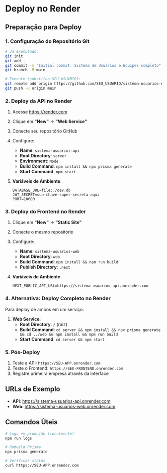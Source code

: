 # Deploy no Render

## Preparação para Deploy

### 1. Configuração do Repositório Git

```bash
# Já executado:
git init
git add .
git commit -m "Initial commit: Sistema de Usuários e Equipes completo"
git branch -M main

# Execute (substitua SEU_USUARIO):
git remote add origin https://github.com/SEU_USUARIO/sistema-usuarios-equipes.git
git push -u origin main
```

### 2. Deploy da API no Render

1. Acesse https://render.com
2. Clique em **"New"** → **"Web Service"**
3. Conecte seu repositório GitHub
4. Configure:
   - **Name**: `sistema-usuarios-api`
   - **Root Directory**: `server`
   - **Environment**: `Node`
   - **Build Command**: `npm install && npx prisma generate`
   - **Start Command**: `npm start`

5. **Variáveis de Ambiente**:
   ```
   DATABASE_URL=file:./dev.db
   JWT_SECRET=sua-chave-super-secreta-aqui
   PORT=10000
   ```

### 3. Deploy do Frontend no Render

1. Clique em **"New"** → **"Static Site"**
2. Conecte o mesmo repositório
3. Configure:
   - **Name**: `sistema-usuarios-web`
   - **Root Directory**: `web`
   - **Build Command**: `npm install && npm run build`
   - **Publish Directory**: `.next`

4. **Variáveis de Ambiente**:
   ```
   NEXT_PUBLIC_API_URL=https://sistema-usuarios-api.onrender.com
   ```

### 4. Alternativa: Deploy Completo no Render

Para deploy de ambos em um serviço:

1. **Web Service**:
   - **Root Directory**: `/` (raiz)
   - **Build Command**: `cd server && npm install && npx prisma generate && cd ../web && npm install && npm run build`
   - **Start Command**: `cd server && npm start`

### 5. Pós-Deploy

1. Teste a API: `https://SEU-APP.onrender.com`
2. Teste o Frontend: `https://SEU-FRONTEND.onrender.com`
3. Registre primeira empresa através da interface

## URLs de Exemplo

- **API**: https://sistema-usuarios-api.onrender.com
- **Web**: https://sistema-usuarios-web.onrender.com

## Comandos Úteis

```bash
# Logs em produção (localmente)
npm run logs

# Rebuild Prisma
npx prisma generate

# Verificar status
curl https://SEU-APP.onrender.com
```
